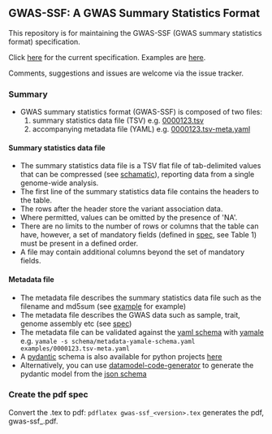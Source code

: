 ## GWAS-SSF: A GWAS Summary Statistics Format

This repository is for maintaining the GWAS-SSF (GWAS summary statistics format) specification. 

Click [here](gwas-ssf_v1.0.0.pdf) for the current specification. 
Examples are [here](examples).

Comments, suggestions and issues are welcome via the issue tracker.


### Summary

* GWAS summary statistics format (GWAS-SSF) is composed of two files:
  1. summary statistics data file (TSV) e.g. [0000123.tsv](examples/0000123.tsv)
  2. accompanying metadata file (YAML) e.g. [0000123.tsv-meta.yaml](examples/0000123.tsv-meta.yaml)

#### Summary statistics data file
* The summary statistics data file is a TSV flat file of tab-delimited values that can be compressed (see [schamatic](images/schematic.png)), reporting data from a single genome-wide analysis. 
* The first line of the summary statistics data file contains the headers to the table. 
* The rows after the header store the variant association data. 
* Where permitted, values can be omitted by the presence of 'NA'. 
* There are no limits to the number of rows or columns that the table can have, however, a set of mandatory fields (defined in [spec](gwas-ssf_v0.1-draft.pdf), see Table 1) must be present in a defined order. 
* A file may contain additional columns beyond the set of mandatory fields. 

#### Metadata file
* The metadata file describes the summary statistics data file such as the filename and md5sum (see [example](examples/0000123.yaml) for example)
* The metadata file describes the GWAS data such as sample, trait, genome assembly etc (see [spec](gwas-ssf_v1.0.0.pdf))
* The metadata file can be validated against the [yaml schema](schema/metadata-yamale-schema.yaml) with [yamale](https://github.com/23andMe/Yamale) e.g. `yamale -s schema/metadata-yamale-schema.yaml examples/0000123.tsv-meta.yaml`
* A [pydantic](https://docs.pydantic.dev/) schema is also available for python projects [here](schema/metadata.py)
* Alternatively, you can use [datamodel-code-generator](https://koxudaxi.github.io/datamodel-code-generator/) to generate the pydantic model from the [json schema](schema/metadata-json-schema.json)

### Create the pdf spec
Convert the .tex to pdf:
`pdflatex gwas-ssf_<version>.tex` generates the pdf, gwas-ssf_<version>.pdf.
